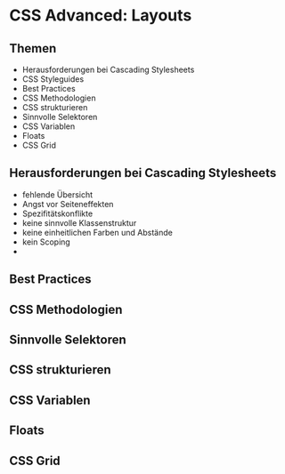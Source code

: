 # CSS Advanced: Layouts

## Themen
- Herausforderungen bei Cascading Stylesheets
- CSS Styleguides
- Best Practices
- CSS Methodologien
- CSS strukturieren
- Sinnvolle Selektoren
- CSS Variablen
- Floats
- CSS Grid

## Herausforderungen bei Cascading Stylesheets
- fehlende Übersicht
- Angst vor Seiteneffekten
- Spezifitätskonflikte
- keine sinnvolle Klassenstruktur
- keine einheitlichen Farben und Abstände
- kein Scoping
- 
## Best Practices
## CSS Methodologien
## Sinnvolle Selektoren
## CSS strukturieren
## CSS Variablen
## Floats
## CSS Grid

